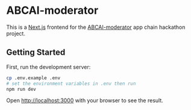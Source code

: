 # ABCAI-moderator

This is a [Next.js](https://nextjs.org/) frontend for the [ABCAI-moderator](https://github.com/Vvaradinov/ABCAI-moderator) app chain hackathon project.

## Getting Started

First, run the development server:

```bash
cp .env.example .env
# set the environment variables in .env then run
npm run dev
```

Open [http://localhost:3000](http://localhost:3000) with your browser to see the result.
